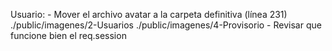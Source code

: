 Usuario:
	- Mover el archivo avatar a la carpeta definitiva (línea 231)
		./public/imagenes/2-Usuarios
		./public/imagenes/4-Provisorio
	- Revisar que funcione bien el req.session
